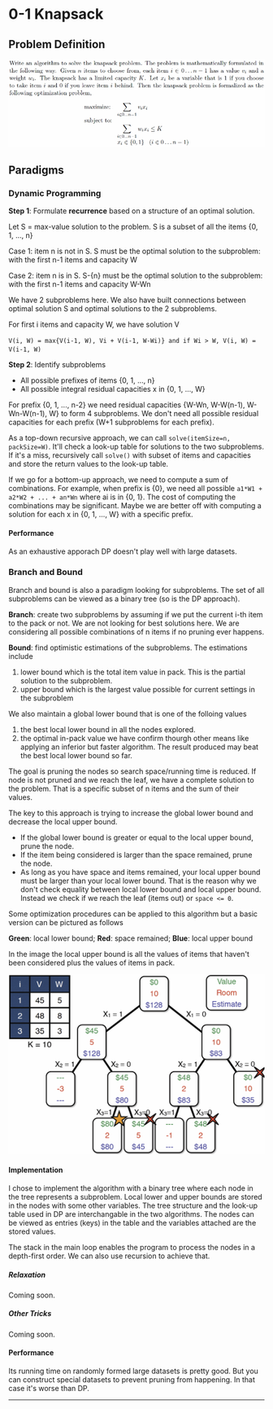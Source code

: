 # 0-1 Knapsack

## Problem Definition
![alt text][problem_def]

## Paradigms

### Dynamic Programming

**Step 1**: Formulate **recurrence** based on a structure of an optimal solution.

Let S = max-value solution to the problem. S is a subset of all the items {0, 1, ..., n}

Case 1: item n is not in S. S must be the optimal solution to the subproblem: with the first n-1 items and capacity W

Case 2: item n is in S. S-{n} must be the optimal solution to the subproblem: with the first n-1 items and capacity W-Wn

We have 2 subproblems here. We also have built connections between optimal solution S and optimal solutions to the 2 subproblems.

For first i items and capacity W, we have solution V

`V(i, W) = max{V(i-1, W), Vi + V(i-1, W-Wi)} and if Wi > W, V(i, W) = V(i-1, W)`

**Step 2**: Identify subproblems

- All possible prefixes of items {0, 1, ..., n}
- All possible integral residual capacities x in {0, 1, ..., W}

For prefix {0, 1, ..., n-2} we need residual capacities {W-Wn, W-W(n-1), W-Wn-W(n-1), W} to form 4 subproblems. We don't need all possible residual capacities for each prefix (W+1 subproblems for each prefix).

As a top-down recursive approach, we can call `solve(itemSize=n, packSize=W)`. It'll check a look-up table for solutions to the two subproblems. If it's a miss, recursively call `solve()` with subset of items and capacities and store the return values to the look-up table.

If we go for a bottom-up approach, we need to compute a sum of combinations. For example, when prefix is {0}, we need all possible `a1*W1 + a2*W2 + ... + an*Wn` where ai is in {0, 1}. The cost of computing the combinations may be significant. Maybe we are better off with computing a solution for each x in {0, 1, ..., W} with a specific prefix.

#### Performance
As an exhaustive apporach DP doesn't play well with large datasets.

### Branch and Bound

Branch and bound is also a paradigm looking for subproblems. The set of all subproblems can be viewed as a binary tree (so is the DP approach).

**Branch**: create two subproblems by assuming if we put the current i-th item to the pack or not. We are not looking for best solutions here. We are considering all possible combinations of n items if no pruning ever happens.

**Bound**: find optimistic estimations of the subproblems. The estimations include

1. lower bound which is the total item value in pack. This is the partial solution to the subproblem.
2. upper bound which is the largest value possible for current settings in the subproblem

We also maintain a global lower bound that is one of the folloing values
1. the best local lower bound in all the nodes explored.
2. the optimal in-pack value we have confirm thourgh other means like applying an inferior but faster algorithm. The result produced may beat the best local lower bound so far.

The goal is pruning the nodes so search space/running time is reduced. If node is not pruned and we reach the leaf, we have a complete solution to the problem. That is a specific subset of n items and the sum of their values.

The key to this approach is trying to increase the global lower bound and decrease the local upper bound.

- If the global lower bound is greater or equal to the local upper bound, prune the node.
- If the item being considered is larger than the space remained, prune the node.
- As long as you have space and items remained, your local upper bound must be larger than your local lower bound. That is the reason why we don't check equality between local lower bound and local upper bound. Instead we check if we reach the leaf (items out) or `space <= 0`.

Some optimization procedures can be applied to this algorithm but a basic version can be pictured as follows

**Green**: local lower bound; **Red**: space remained; **Blue**: local upper bound

In the image the local upper bound is all the values of items that haven't been considered plus the values of items in pack.

![alt text][bb_vis]

#### Implementation

I chose to implement the algorithm with a binary tree where each node in the tree represents a subproblem. Local lower and upper bounds are stored in the nodes with some other variables. The tree structure and the look-up table used in DP are interchangable in the two algorithms. The nodes can be viewed as entries (keys) in the table and the variables attached are the stored values.

The stack in the main loop enables the program to process the nodes in a depth-first order. We can also use recursion to achieve that.

##### Relaxation

Coming soon.

##### Other Tricks

Coming soon.

#### Performance

Its running time on randomly formed large datasets is pretty good. But you can construct special datasets to prevent pruning from happening. In that case it's worse than DP.

---
[problem_def]: ./problem_def.jpg
[bb_vis]: ./bb_vis.jpg
